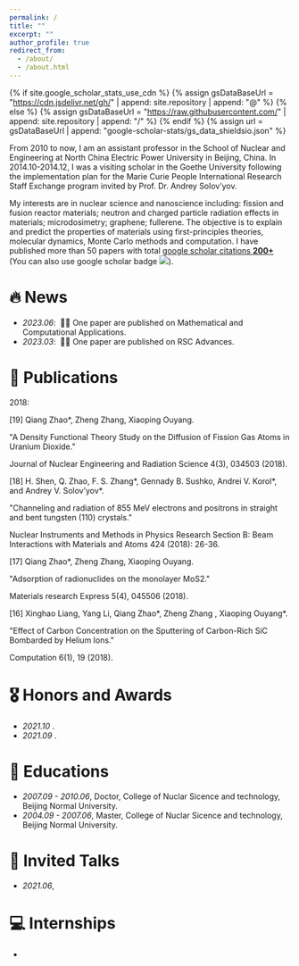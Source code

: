 ```yaml
---
permalink: /
title: ""
excerpt: ""
author_profile: true
redirect_from: 
  - /about/
  - /about.html
---
```


{% if site.google_scholar_stats_use_cdn %}
{% assign gsDataBaseUrl = "https://cdn.jsdelivr.net/gh/" | append: site.repository | append: "@" %}
{% else %}
{% assign gsDataBaseUrl = "https://raw.githubusercontent.com/" | append: site.repository | append: "/" %}
{% endif %}
{% assign url = gsDataBaseUrl | append: "google-scholar-stats/gs_data_shieldsio.json" %}

<span class='anchor' id='about-me'></span>

From 2010 to now, I am an assistant professor in the School of Nuclear and Engineering at North China Electric Power University in Beijing, China. In 2014.10-2014.12, I was a visiting scholar in the Goethe University following the implementation plan for the Marie Curie People International Research Staff Exchange program invited by Prof. Dr. Andrey Solov’yov.

My interests are in nuclear science and nanoscience including: fission and fusion reactor materials; neutron and charged particle radiation effects in materials; microdosimetry; graphene; fullerene. The objective is to explain and predict the properties of materials using first-principles theories, molecular dynamics, Monte Carlo methods and computation. I have published more than 50 papers with total <a href='https://scholar.google.com/citations?user=AT3JRp8AAAAJ&hl=en'>google scholar citations <strong><span id='total_cit'>200+</span></strong></a> (You can also use google scholar badge <a href='https://scholar.google.com/citations?user=AT3JRp8AAAAJ&hl=en'><img src="https://img.shields.io/endpoint?url={{ url | url_encode }}&logo=Google%20Scholar&labelColor=f6f6f6&color=9cf&style=flat&label=citations"></a>).


# 🔥 News
- *2023.06*: &nbsp;🎉🎉 One paper are published on Mathematical and Computational Applications. 
- *2023.03*: &nbsp;🎉🎉 One paper are published on RSC Advances. 

# 📝 Publications 

2018:

[19] Qiang Zhao*, Zheng Zhang, Xiaoping Ouyang.

"A Density Functional Theory Study on the Diffusion of Fission Gas Atoms in Uranium Dioxide."

Journal of Nuclear Engineering and Radiation Science 4(3), 034503 (2018).

 

[18] H. Shen, Q. Zhao, F. S. Zhang*, Gennady B. Sushko, Andrei V. Korol*, and Andrey V. Solov’yov*.

"Channeling and radiation of 855 MeV electrons and positrons in straight and bent tungsten (110) crystals."

Nuclear Instruments and Methods in Physics Research Section B: Beam Interactions with Materials and Atoms 424 (2018): 26-36.

 

[17] Qiang Zhao*, Zheng Zhang, Xiaoping Ouyang.

"Adsorption of radionuclides on the monolayer MoS2."

Materials research Express 5(4), 045506 (2018).

 

[16] Xinghao Liang, Yang Li, Qiang Zhao*, Zheng Zhang , Xiaoping Ouyang*.

"Effect of Carbon Concentration on the Sputtering of Carbon-Rich SiC Bombarded by Helium Ions."

Computation 6(1), 19 (2018).

# 🎖 Honors and Awards
- *2021.10* . 
- *2021.09* . 

# 📖 Educations
- *2007.09 - 2010.06*, Doctor, College of Nuclar Sicence and technology, Beijing Normal University. 
- *2004.09 - 2007.06*, Master, College of Nuclar Sicence and technology, Beijing Normal University.

# 💬 Invited Talks
- *2021.06*, 
# 💻 Internships
- 
